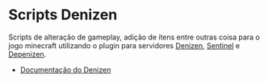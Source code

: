 # Scripts Denizen
Scripts de alteração de gameplay, adição de itens entre outras coisa para o jogo minecraft utilizando o plugin para servidores [Denizen](https://github.com/DenizenScript/Denizen), [Sentinel](https://github.com/mcmonkeyprojects/Sentinel) e [Depenizen](https://github.com/DenizenScript/Depenizen).
- [Documentação do Denizen](https://one.denizenscript.com/denizen/logs)
